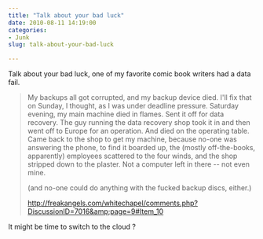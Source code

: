 ```yaml
---
title: "Talk about your bad luck"
date: 2010-08-11 14:19:00
categories:
- Junk
slug: talk-about-your-bad-luck

---
```


Talk about your bad luck, one of my favorite comic book writers had a data fail.
<blockquote>My backups all got corrupted, and my backup device died. I'll fix that on Sunday, I thought, as I was under deadline pressure. Saturday evening, my main machine died in flames. Sent it off for data recovery. The guy running the data recovery shop took it in and then went off to Europe for an operation. And died on the operating table. Came back to the shop to get my machine, because no-one was answering the phone, to find it boarded up, the (mostly off-the-books, apparently) employees scattered to the four winds, and the shop stripped down to the plaster. Not a computer left in there -- not even mine.

(and no-one could do anything with the fucked backup discs, either.)

<a href="http://freakangels.com/whitechapel/comments.php?DiscussionID=7016&amp;page=9#Item_10">http://freakangels.com/whitechapel/comments.php?DiscussionID=7016&amp;page=9#Item_10</a></blockquote>
It might be time to switch to the cloud ?
